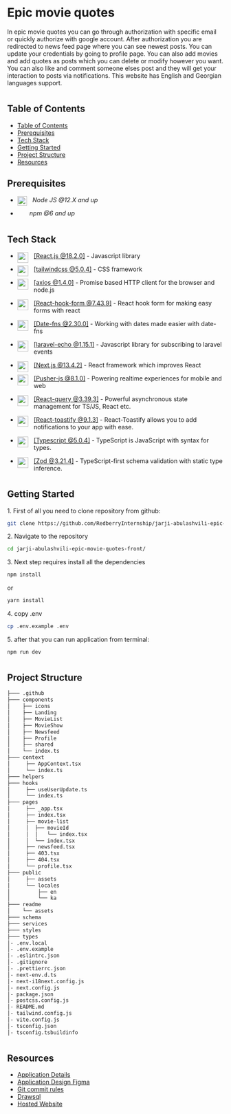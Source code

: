 # Epic movie quotes

In epic movie quotes you can go through authorization with specific email or quickly authorize with google account. After authorization you are redirected to news feed page where you can see newest posts. You can update your credentials by going to profile page. You can also add movies and add quotes as posts which you can delete or modify however you want. You can also like and comment someone elses post and they will get your interaction to posts via notifications. This website has English and Georgian languages support.

#

## Table of Contents

- [Table of Contents](#table-of-contents)
- [Prerequisites](#prerequisites)
- [Tech Stack](#tech-stack)
- [Getting Started](#getting-started)
- [Project Structure](#project-structure)
- [Resources](#resources)

## Prerequisites

- <img style="padding-right:10px;" align="left"  src="readme/assets/node-js.png"   height="22"/> <p>_Node JS @12.X and up_</p>
- <img style="padding-right:10px;" align="left"  src="readme/assets/npm.png"   height="15"/> <p>_npm @6 and up_</p>

#

## Tech Stack

- <img style="padding-right:10px;" align="left"  src="readme/assets/react.png"   height="25"/> <p><a href="https://legacy.reactjs.org/" target="_blank">[React.js @18.2.0]</a> - Javascript library<p/>

- <img style="padding-right:10px;" align="left"  src="readme/assets/tailwind.png"   height="25"/> <p><a href="https://tailwindcss.com/" target="_blank">[tailwindcss @5.0.4]</a> - CSS framework<p/>

- <img style="padding-right:10px;" align="left"  src="readme/assets/axios.png"   height="25"/> <p><a href="https://axios-http.com/" target="_blank">[axios @1.4.0]</a> - Promise based HTTP client for the browser and node.js<p/>

- <img style="padding-right:10px;" align="left"  src="readme/assets/react-hook-form.png"   height="25"/> <p><a href="https://react-hook-form.com/" target="_blank">[React-hook-form @7.43.9]</a> - React hook form for making easy forms with react<p/>

- <img style="padding-right:10px;" align="left"  src="readme/assets/date-fns.jpg"   height="25"/> <p><a href="https://date-fns.org/" target="_blank">[Date-fns @2.30.0]</a> - Working with dates made easier with date-fns<p/>

- <img style="padding-right:10px;" align="left"  src="readme/assets/laravel-echo.png"   height="25"/> <p><a href="https://laravel.com/docs/10.x/broadcasting" target="_blank">[laravel-echo @1.15.1]</a> - Javascript library for subscribing to laravel events<p/>

- <img style="padding-right:10px;" align="left"  src="readme/assets/next.png"   height="25"/> <p><a href="https://nextjs.org/" target="_blank">[Next.js @13.4.2]</a> - React framework which improves React<p/>

- <img style="padding-right:10px;" align="left"  src="readme/assets/pusher.png"   height="25"/> <p><a href="https://pusher.com/" target="_blank">[Pusher-js @8.1.0]</a> - Powering realtime experiences for mobile and web<p/>

- <img style="padding-right:10px;" align="left"  src="readme/assets/query.png"   height="25"/> <p><a href="https://tanstack.com/query/v3/" target="_blank">[React-query @3.39.3]</a> - Powerful asynchronous state management for TS/JS, React etc.<p/>

- <img style="padding-right:10px;" align="left"  src="https://fkhadra.github.io/react-toastify/img/favicon.ico"   height="25"/> <p><a href="https://fkhadra.github.io/react-toastify/introduction" target="_blank">[React-toastify @9.1.3]</a> - React-Toastify allows you to add notifications to your app with ease.<p/>

- <img style="padding-right:10px;" align="left"  src="readme/assets/ts.png" height="25"/> <p><a href="https://www.typescriptlang.org/" target="_blank">[Typescript @5.0.4]</a> - TypeScript is JavaScript with syntax for types.<p/>

- <img style="padding-right:10px;" align="left"  src="readme/assets/zod.png" height="25"/> <p><a href="https://zod.dev/" target="_blank">[Zod @3.21.4]</a> - TypeScript-first schema validation with static type inference.<p/>

#

## Getting Started

1\. First of all you need to clone repository from github:

```sh
git clone https://github.com/RedberryInternship/jarji-abulashvili-epic-movie-quotes-front.git
```

2\. Navigate to the repository

```sh
cd jarji-abulashvili-epic-movie-quotes-front/
```

3\. Next step requires install all the dependencies

```sh
npm install
```

or

```sh
yarn install
```

4\. copy .env

```sh
cp .env.example .env
```

5\. after that you can run application from terminal:

```sh
npm run dev
```

#

## Project Structure

```bash
├─── .github
├─── components
│    ├── icons
│    ├── Landing
│    ├── MovieList
│    ├── MovieShow
│    ├── Newsfeed
│    ├── Profile
│    ├── shared
│    └── index.ts
├─── context 
│     ├── AppContext.tsx
│     └── index.ts
├─── helpers
├─── hooks
│     ├── useUserUpdate.ts
│     └── index.ts
├─── pages
│     ├── _app.tsx
│     ├── index.tsx
│     ├── movie-list
│     │  ├── movieId
│     │  │   └── index.tsx
│     │  └── index.tsx
│     ├── newsfeed.tsx
│     ├── 403.tsx
│     ├── 404.tsx
│     └── profile.tsx
├─── public 
│     ├── assets
│     └── locales
│         ├── en
│         └── ka
├─── readme 
│    └── assets
├─── schema
├─── services
├─── styles
├─── types
│- .env.local
│- .env.example
│- .eslintrc.json
│- .gitignore
│- .prettierrc.json
│- next-env.d.ts
│- next-i18next.config.js
│- next.config.js
│- package.json
│- postcss.config.js
│- README.md
│- tailwind.config.js
│- vite.config.js
│- tsconfig.json
│- tsconfig.tsbuildinfo


```

#

## Resources

- [Application Details](https://redberry.gitbook.io/assignment-iv-movie-quotes-1/)
- [Application Design Figma](https://www.figma.com/file/5uMXCg3itJwpzh9cVIK3hA/Movie-Quotes-Bootcamp-assignment?node-id=0%3A1)
- [Git commit rules](https://redberry.gitbook.io/resources/git-is-semantikuri-komitebi)
- [Drawsql](https://drawsql.app/teams/jarji-abuashvili/diagrams/epic-movie-quotes)
- [Hosted Website](https://epic-movie-quotes.jarjia.redberryinternship.ge/)
